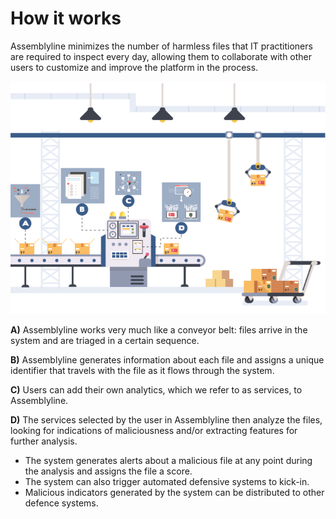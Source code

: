 # How it works

Assemblyline minimizes the number of harmless files that IT practitioners are required to inspect every day, allowing them to collaborate with other users to customize and improve the platform in the process.

![Steps](./images/al.png)

**A)** Assemblyline works very much like a conveyor belt: files arrive in the system and are triaged in a certain sequence.

**B)** Assemblyline generates information about each file and assigns a unique identifier that travels with the file as it flows through the system.

**C)** Users can add their own analytics, which we refer to as services, to Assemblyline.

**D)** The services selected by the user in Assemblyline then analyze the files, looking for indications of maliciousness and/or extracting features for further analysis.

* The system generates alerts about a malicious file at any point during the analysis and assigns the file a score.  
* The system can also trigger automated defensive systems to kick-in.   
* Malicious indicators generated by the system can be distributed to other defence systems.
